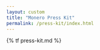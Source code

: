 ```yaml
---
layout: custom
title: "Monero Press Kit"
permalink: /press-kit/index.html
---
```

{% tf press-kit.md %}